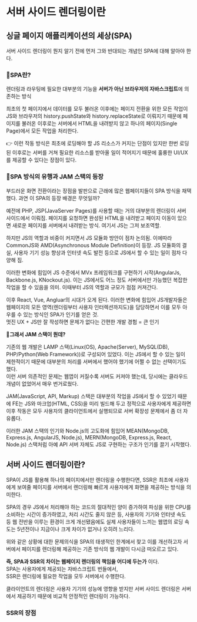 # 서버 사이드 렌더링이란

## 싱글 페이지 애플리케이션의 세상(SPA)

서버 사이드 렌더링이 뭔지 알기 전에 먼저 그와 반대되는 개념인 SPA에 대해 알아야 한다.

### 💠SPA란?

렌더링과 라우팅에 필요한 대부분의 기능을 **서버가 아닌 브라우저의 자바스크립트**에 의존하는 방식

최초의 첫 페이지에서 데이터를 모두 불러온 이후에는 페이지 전환을 위한 모든 작업이 JS와 브라우저의 history.pushState와 history.replaceState로 이뤄지기 때문에 페이지를 불러온 이후로는 서버에서 HTML을 내려받지 않고 하나의 페이지(Single Page)에서 모든 작업을 처리한다.

👉 이런 작동 방식은 최초에 로딩해야 할 JS 리소스가 커지는 단점이 있지만 한번 로딩된 이후로는 서버를 거쳐 필요한 리소스를 받아올 일이 적어지기 때문에 훌륭한 UI/UX를 제공할 수 있다는 장점이 있다.

### 💠SPA 방식의 유행과 JAM 스택의 등장

부드러운 화면 전환이라는 장점을 발판으로 근래에 많은 웹페이지들이 SPA 방식을 채택했다. 과연 이 SPA의 등장 배경은 무엇일까?

예전에 PHP, JSP(JavaServer Pages)를 사용할 때는 거의 대부분의 렌더링이 서버 사이드에서 이뤄짐. 페이지를 요청하면 완성된 HTML을 내려받고 페이지 이동이 있으면 새로운 페이지를 서버에서 내려받는 방식. 여기서 JS는 그저 보조역할.

하지만 JS의 역할과 비중이 커지면서 JS 모듈화 방안이 점차 논의됨. 이에따라 CommonJS와 AMD(Asynchronous Module Definition)이 등장. JS 모듈화의 결실, 사용자 기기 성능 향상과 인터넷 속도 발전 등으로 JS에서 할 수 있는 일이 점차 다양해 짐.

이러한 변화에 힘입어 JS 수준에서 MVx 프레임워크를 구현하기 시작(AngularJs, Backbone.js, KNockout.js). 이는 JS에서도 어느 정도 서버에서만 가능했던 복잡한 작업을 할 수 있음을 의미. 이때부터 JS의 역할과 규모가 점점 커져간다.

이후 React, Vue, Angluar의 시대가 오게 된다. 이러한 변화에 힘입어 JS개발자들은 웹페이지의 모든 영역(렌더링부터 사용자 인터렉션까지도)을 담당하면서 이를 모두 아우를 수 있는 방식인 SPA가 인기를 얻은 것.
<br/>멋진 UX + JS만 잘 작성하면 문제가 없다는 간편한 개발 경험 = 큰 인기

**🔹그래서 JAM 스택이 뭔데?**

기존의 웹 개발은 LAMP 스택(Linux(OS), Apache(Server), MySQL(DB), PHP/Python(Web Framework))로 구성되어 있었다. 이는 JS에서 할 수 있는 일이 제한적이기 때문에 대부분의 처리를 서버에서 했어야 했기에 어쩔 수 없는 선택이기도 했다.
<br/>이런 서버 의존적인 문제는 웹앱이 커질수록 서버도 커져야 했는데, 당시에는 클라우드 개념이 없었어서 매우 번거로웠다.

JAM(JavaScript, API, Markup) 스택은 대부분의 작업을 JS에서 할 수 있었기 때문에 FE는 JS와 마크업(HTML, CSS)을 미리 빌드해 두고 정적으로 사용자에게 제공하면 이후 작동은 모두 사용자의 클라이언트에서 실행되므로 서버 확장성 문제에서 좀 더 자유롭다.
<br/>

이러한 JAM 스택의 인기와 Node.js의 고도화에 힘입어 MEAN(MongoDB, Express.js, AngularJS, Node.js), MERN(MongoDB, Express.js, React, Node.js) 스택처럼 아예 API 서버 자체도 JS로 구현하는 구조가 인기를 끌기 시작했다.

## 서버 사이드 렌더링이란?

SPA이 JS를 활용해 하나의 페이지에서만 렌더링을 수행한다면, SSR은 최초에 사용자에게 보여줄 페이지를 서버에서 렌더링해 빠르게 사용자에게 화면을 제공하는 방식을 의미한다.

SPA의 경우 JS에서 처리해야 하는 코드의 절대적인 양이 증가하여 파싱을 위한 CPU를 소비하는 시간이 증가하였고, 처리 시간도 줄지 않은 등, 사용자의 기기와 인터넷 속도 등 웹 전반을 이루는 환경이 크게 개선됐음에도 실제 사용자들이 느끼는 웹앱의 로딩 속도는 5년전이나 지금이나 크게 차이가 없거나 오히려 느리다.

위와 같은 상황에 대한 문제의식을 SPA의 태생적인 한계에서 찾고 이를 개선하고자 서버에서 페이지를 렌더링해 제공하는 기존 방식의 웹 개발이 다시금 떠오르고 있다.

**즉, SPA과 SSR의 차이는 웹페이지 렌더링의 책임을 어디에 두는가** 이다.
<br/> SPA는 사용자에게 제공되는 자바스크립트 번들에서,
<br/> SSR은 렌더링에 필요한 작업을 모두 서버에서 수행한다.

클라이언트의 렌더링은 사용자 기기의 성능에 영향을 받지만 서버 사이드 렌더링은 서버에서 제공하기 때문에 비교적 안정적인 렌더링이 가능하다.

### SSR의 장점
